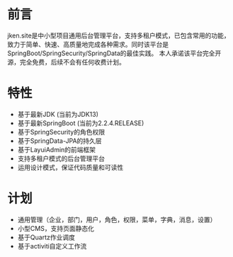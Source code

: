 # 前言
jken.site是中小型项目通用后台管理平台，支持多租户模式，已包含常用的功能，致力于简单、快速、高质量地完成各种需求。同时该平台是SpringBoot/SpringSecurity/SpringData的最佳实践。
本人承诺该平台完全开源，完全免费，后续不会有任何收费计划。

# 特性
- 基于最新JDK (当前为JDK13)
- 基于最新SpringBoot (当前为2.2.4.RELEASE)
- 基于SpringSecurity的角色权限
- 基于SpringData-JPA的持久层
- 基于LayuiAdmin的前端框架
- 支持多租户模式的后台管理平台
- 运用设计模式，保证代码质量和可读性

# 计划
- 通用管理（企业，部门，用户，角色，权限，菜单，字典，消息，设置）
- 小型CMS，支持页面静态化
- 基于Quartz作业调度
- 基于activiti自定义工作流
